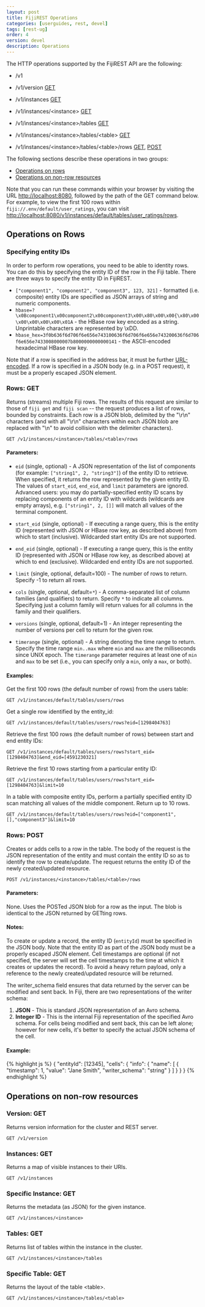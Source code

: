 ```yaml
---
layout: post
title: FijiREST Operations
categories: [userguides, rest, devel]
tags: [rest-ug]
order: 4
version: devel
description: Operations
---
```


The HTTP operations supported by the FijiREST API are the following:

* /v1

* /v1/version	[GET](#version-get)

* /v1/instances	[GET](#instances-get)

* /v1/instances/&lt;instance&gt;	[GET](#instance-get)

* /v1/instances/&lt;instance&gt;/tables	[GET](#tables-get)

* /v1/instances/&lt;instance&gt;/tables/&lt;table&gt;	[GET](#table-get)

* /v1/instances/&lt;instance&gt;/tables/&lt;table&gt;/rows	[GET](#rows-get), [POST](#rows-post)

The following sections describe these operations in two groups:

* [Operations on rows](#ops-on-rows)
* [Operations on non-row resources](#ops-on-non-rows)

Note that you can run these commands within your browser by visiting the URL
[http://localhost:8080](http://localhost:8080), followed by the path of the GET command below.  For
example, to view the first 100 rows within `fiji://.env/default/user_ratings`, you can visit
[http://localhost:8080/v1/instances/default/tables/user_ratings/rows](http://localhost:8080/v1/instances/default/tables/user_ratings/rows).

<a id="ops-on-rows"> </a>
## Operations on Rows

### Specifying entity IDs

In order to perform row operations, you need to be able to identity rows.
You can do this by specifying the entity ID of the row in the Fiji table.
There are three ways to specify the entity ID in FijiREST.

* `["component1", "component2", "component3", 123, 321]` - formatted (i.e. composite) entity IDs are specified as JSON arrays of string and numeric components.
* `hbase=?\x0Bcomponent1\x00component2\x00component3\x00\x80\x00\x00{\x80\x00\x00\x00\x00\x00\x01A` - the HBase row key encoded as a string. Unprintable characters are represented by \xDD.
* `hbase_hex=3f0b636f6d706f6e656e743100636f6d706f6e656e743200636f6d706f6e656e7433008000007b8000000000000141` - the ASCII-encoded hexadecimal HBase row key.

Note that if a row is specified in the address bar, it must be further [URL-encoded](http://en.wikipedia.org/wiki/Percent-encoding). If a row is specified in a JSON body (e.g. in a POST request), it must be a properly escaped JSON element.

<a id="rows-get"> </a>
### Rows: GET

Returns (streams) multiple Fiji rows. The results of this request are similar
to those of `fiji get` and `fiji scan` -- the request produces a list of rows, bounded by
constraints.  Each row is a JSON blob, delimited by the "\r\n" characters (and
with all "\r\n" characters within each JSON blob are replaced with "\n" to
avoid collision with the delimiter characters).

    GET /v1/instances/<instance>/tables/<table>/rows

#### Parameters:

* `eid` (single, optional) - A JSON representation of the list of components (for example:
        `["string1", 2, "string3"]`) of the entity ID to retrieve. When specified, it returns
        the row represented by the given entity ID. The values of `start_eid`,
        `end_eid`, and `limit` parameters are ignored. Advanced users: you may do partially-specified entity ID scans by 
        replacing components of an entity ID with wildcards (wildcards are empty arrays),
        e.g. `["string1", 2, []]` will match all values of the terminal component.

* `start_eid` (single, optional) - If executing a range query, this is the entity ID (represented
              with JSON or HBase row key, as described above) from which to start (inclusive).
              Wildcarded start entity IDs are not supported.

* `end_eid` (single, optional) - If executing a range query, this is the entity ID (represented with
            JSON or HBase row key, as described above) at which to end (exclusive).
            Wildcarded end entity IDs are not supported.

* `limit` (single, optional, default=100) - The number of rows to return. Specify -1 to return all rows.

* `cols` (single, optional, default=`*`) - A comma-separated list of column families
        (and qualifiers) to return. Specify `*` to indicate all columns. Specifying just a column
        family will return values for all columns in the family and their qualifiers.

* `versions` (single, optional, default=1) - An integer representing the number of versions
        per cell to return for the given row.

* `timerange` (single, optional) - A string denoting the time range
        to return. Specify the time range `min..max` where `min` and `max` are the milliseconds
        since UNIX epoch.  The `timerange` parameter requires at least one of `min` and `max` to be
        set (i.e., you can specify only a `min`, only a `max`, or both).

#### Examples:

Get the first 100 rows (the default number of rows) from the users table:

    GET /v1/instances/default/tables/users/rows

Get a single row identified by the entity_id:

    GET /v1/instances/default/tables/users/rows?eid=[1298404763]

Retrieve the first 100 rows (the default number of rows) between start and end entity IDs:

    GET /v1/instances/default/tables/users/rows?start_eid=[1298404763]&end_eid=[4591230321]

Retrieve the first 10 rows starting from a particular entity ID:

    GET /v1/instances/default/tables/users/rows?start_eid=[1298404763]&limit=10

In a table with composite entity IDs, perform a partially specified entity ID scan matching all values of the middle component. Return up to 10 rows.

    GET /v1/instances/default/tables/users/rows?eid=["component1",[],"component3"]&limit=10

<a id="rows-post"> </a>
### Rows: POST

Creates or adds cells to a row in the table. The body of the request is the JSON
representation of the entity and must contain the entity ID so as to identify the row to
create/update. The request returns the entity ID of the newly created/updated resource.

    POST /v1/instances/<instance>/tables/<table>/rows

#### Parameters:

None. Uses the POSTed JSON blob for a row as the input. The blob is identical to the JSON
returned by GETting rows.

#### Notes:

To create or update a record, the entity ID (`entityId`) must be specified in
the JSON body. Note that the entity ID as part of the JSON body must be a properly escaped JSON element.
Cell timestamps are optional (if not specified, the server will
set the cell timestamps to the time at which it creates or updates the record).
To avoid a heavy return payload, only a reference to the newly created/updated
resource will be returned.

The writer_schema field ensures that data returned by the server can be
modified and sent back. In Fiji, there are two representations of the writer
schema:

1. __JSON__ - This is standard JSON representation of an Avro schema.
2. __Integer ID__ - This is the internal Fiji representation of the specified Avro schema. For cells
being modified and sent back, this can be left alone; however for new cells, it's better to specify
the actual JSON schema of the cell.
#### Example:

{% highlight js %}
    {
      "entityId": [12345],
      "cells":
      {
        "info":
        {
          "name":
          [
            {
            "timestamp": 1,
            "value": "Jane Smith",
            "writer_schema": "string"
            }
          ]
        }
      }
    }
{% endhighlight %}

<a id="ops-on-non-rows"> </a>
## Operations on non-row resources

<a id="version-get"> </a>
### Version: GET

Returns version information for the cluster and REST server.

    GET /v1/version

<a id="instances-get"> </a>
### Instances: GET

Returns a map of visible instances to their URIs.

    GET /v1/instances

<a id="instance-get"> </a>
### Specific Instance: GET

Returns the metadata (as JSON) for the given instance.

    GET /v1/instances/<instance>

<a id="tables-get"> </a>
### Tables: GET

Returns list of tables within the instance in the cluster.

    GET /v1/instances/<instance>/tables

<a id="table-get"> </a>
### Specific Table: GET

Returns the layout of the table &lt;table&gt;.

    GET /v1/instances/<instance>/tables/<table>

